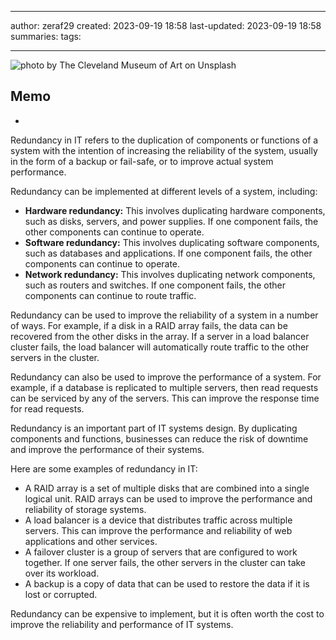 

--- 
author: zeraf29
created: 2023-09-19 18:58 
last-updated: 2023-09-19 18:58 
summaries: 
tags:

---
![photo by The Cleveland Museum of Art on Unsplash](https://images.unsplash.com/photo-1692893585821-8fb7cea34764?crop=entropy&cs=srgb&fm=jpg&ixid=M3wzNjM5Nzd8MHwxfHJhbmRvbXx8fHx8fHx8fDE2OTUxMTc1NDB8&ixlib=rb-4.0.3&q=85) 

## Memo
-

Redundancy in IT refers to the duplication of components or functions of a system with the intention of increasing the reliability of the system, usually in the form of a backup or fail-safe, or to improve actual system performance.

Redundancy can be implemented at different levels of a system, including:

- **Hardware redundancy:** This involves duplicating hardware components, such as disks, servers, and power supplies. If one component fails, the other components can continue to operate.
- **Software redundancy:** This involves duplicating software components, such as databases and applications. If one component fails, the other components can continue to operate.
- **Network redundancy:** This involves duplicating network components, such as routers and switches. If one component fails, the other components can continue to route traffic.

Redundancy can be used to improve the reliability of a system in a number of ways. For example, if a disk in a RAID array fails, the data can be recovered from the other disks in the array. If a server in a load balancer cluster fails, the load balancer will automatically route traffic to the other servers in the cluster.

Redundancy can also be used to improve the performance of a system. For example, if a database is replicated to multiple servers, then read requests can be serviced by any of the servers. This can improve the response time for read requests.

Redundancy is an important part of IT systems design. By duplicating components and functions, businesses can reduce the risk of downtime and improve the performance of their systems.

Here are some examples of redundancy in IT:

- A RAID array is a set of multiple disks that are combined into a single logical unit. RAID arrays can be used to improve the performance and reliability of storage systems.
- A load balancer is a device that distributes traffic across multiple servers. This can improve the performance and reliability of web applications and other services.
- A failover cluster is a group of servers that are configured to work together. If one server fails, the other servers in the cluster can take over its workload.
- A backup is a copy of data that can be used to restore the data if it is lost or corrupted.

Redundancy can be expensive to implement, but it is often worth the cost to improve the reliability and performance of IT systems.

